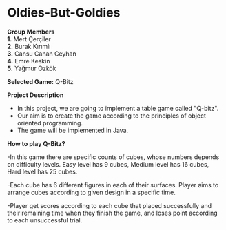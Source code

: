 # Oldies-But-Goldies

**Group Members**  
**1.** Mert Çerçiler  
**2.** Burak Kırımlı  
**3.** Cansu Canan Ceyhan  
**4.** Emre Keskin  
**5.** Yağmur Özkök  

**Selected Game:** Q-Bitz

**Project Description**  
* In this project, we are going to implement a table game called "Q-bitz".
* Our aim is to create the game according to the principles of object oriented programming. 
* The game will be implemented in Java. 

**How to play Q-Bitz?**

-In this game there are specific counts of cubes, whose numbers depends on difficulty levels. Easy level has 9 cubes, Medium level has 16 cubes, Hard level has 25 cubes.

-Each cube has 6 different figures in each of their surfaces. Player aims to arrange cubes according to given design in a specific time.

-Player get scores according to each cube that placed successfully and their remaining time when they finish the game, and loses point according to each unsuccessful trial.


